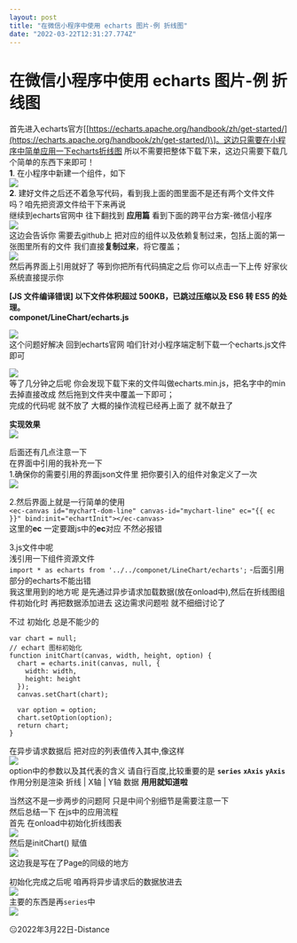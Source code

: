 ```yaml
---
layout: post
title: "在微信小程序中使用 echarts 图片-例 折线图"
date: "2022-03-22T12:31:27.774Z"
---
```

在微信小程序中使用 echarts 图片-例 折线图
==========================

首先进入echarts官方\[[https://echarts.apache.org/handbook/zh/get-started/](https://echarts.apache.org/handbook/zh/get-started/)\]。这边只需要在小程序中简单应用一下echarts折线图 所以不需要把整体下载下来，这边只需要下载几个简单的东西下来即可！  
**1**. 在小程序中新建一个组件，如下  
![](https://img2022.cnblogs.com/blog/2379386/202203/2379386-20220322143239014-428678424.png)  
**2**. 建好文件之后还不着急写代码，看到我上面的图里面不是还有两个文件文件吗？咱先把资源文件给干下来再说  
继续到echarts官网中 往下翻找到 **应用篇** 看到下面的跨平台方案-微信小程序  
![](https://img2022.cnblogs.com/blog/2379386/202203/2379386-20220322144030213-604413396.png)  
这边会告诉你 需要去github上 把对应的组件以及依赖复制过来，包括上面的第一张图里所有的文件 我们直接**复制过来**，将它覆盖；  
![](https://img2022.cnblogs.com/blog/2379386/202203/2379386-20220322144738322-146104326.png)  
然后再界面上引用就好了 等到你把所有代码搞定之后 你可以点击一下上传 好家伙 系统直接提示你

**\[JS 文件编译错误\] 以下文件体积超过 500KB，已跳过压缩以及 ES6 转 ES5 的处理。**  
**componet/LineChart/echarts.js**

![](https://img2022.cnblogs.com/blog/2379386/202203/2379386-20220322144557832-576044052.png)  
这个问题好解决 回到echarts官网 咱们针对小程序端定制下载一个echarts.js文件即可

![](https://img2022.cnblogs.com/blog/2379386/202203/2379386-20220322144941703-1507055395.png)  
等了几分钟之后呢 你会发现下载下来的文件叫做echarts.min.js，把名字中的min去掉直接改成 然后拖到文件夹中覆盖一下即可；  
完成的代码呢 就不放了 大概的操作流程已经再上面了 就不献丑了

**实现效果**  
![](https://img2022.cnblogs.com/blog/2379386/202203/2379386-20220322145800530-676579912.png)

后面还有几点注意一下  
在界面中引用的我补充一下  
1.确保你的需要引用的界面json文件里 把你要引入的组件对象定义了一次  
![](https://img2022.cnblogs.com/blog/2379386/202203/2379386-20220322150015918-1291359817.png)

2.然后界面上就是一行简单的使用  
`<ec-canvas id="mychart-dom-line" canvas-id="mychart-line" ec="{{ ec }}" bind:init="echartInit"></ec-canvas>`  
这里的**ec** 一定要跟js中的**ec**对应 不然必报错

3.js文件中呢  
浅引用一下组件资源文件  
`import * as echarts from '../../componet/LineChart/echarts';` -后面引用部分的echarts不能出错  
我这里用到的地方呢 是先通过异步请求加载数据(放在onload中),然后在折线图组件初始化时 再把数据添加进去 这边需求问题啦 就不细细讨论了

不过 初始化 总是不能少的

    var chart = null;
    // echart 图标初始化
    function initChart(canvas, width, height, option) {
      chart = echarts.init(canvas, null, {
        width: width,
        height: height
      });
      canvas.setChart(chart);
    
      var option = option;
      chart.setOption(option);
      return chart;
    }
    

在异步请求数据后 把对应的列表值传入其中,像这样  
![](https://img2022.cnblogs.com/blog/2379386/202203/2379386-20220322151024077-1978990851.png)  
option中的参数以及其代表的含义 请自行百度,比较重要的是 **`series`** **`xAxis`** **`yAxis`**  
作用分别是渲染 折线 | X轴 | Y轴 数据 **用用就知道啦**

当然这不是一步两步的问题阿 只是中间个别细节是需要注意一下  
然后总结一下 在js中的应用流程  
首先 在onload中初始化折线图表  
![](https://img2022.cnblogs.com/blog/2379386/202203/2379386-20220322151724380-719817425.png)  
然后是initChart() 赋值  
![](https://img2022.cnblogs.com/blog/2379386/202203/2379386-20220322151828625-731755153.png)  
这边我是写在了Page的同级的地方

初始化完成之后呢 咱再将异步请求后的数据放进去  
![](https://img2022.cnblogs.com/blog/2379386/202203/2379386-20220322151957525-997293841.png)  
主要的东西是再`series`中  
![](https://img2022.cnblogs.com/blog/2379386/202203/2379386-20220322152036749-1237532298.png)

😑2022年3月22日-Distance